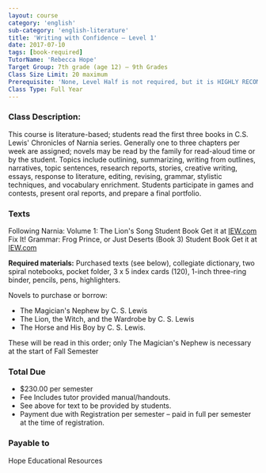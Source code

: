 ```yaml
---
layout: course
category: 'english'
sub-category: 'english-literature'
title: 'Writing with Confidence – Level 1'
date: 2017-07-10
tags: [book-required]
TutorName: 'Rebecca Hope'
Target Group: 7th grade (age 12) – 9th Grades
Class Size Limit: 20 maximum
Prerequisite: 'None, Level Half is not required, but it is HIGHLY RECOMMENDED before Level 1'
Class Type: Full Year
---
```


### Class Description:
This course is literature-based; students read the first three books in C.S. Lewis' Chronicles of Narnia series. Generally one to three chapters per week are assigned; novels may be read by the family for read-aloud time or by the student. Topics include outlining, summarizing, writing from outlines, narratives, topic sentences, research reports, stories, creative writing, essays, response to literature, editing, revising, grammar, stylistic techniques, and vocabulary enrichment. Students participate in games and contests, present oral reports, and prepare a final portfolio.
### Texts
Following Narnia: Volume 1: The Lion's Song Student BookGet it at [IEW.com](http://iewcom)Fix It! Grammar: Frog Prince, or Just Deserts (Book 3) Student BookGet it at [IEW.com](http://iewcom)**Required materials:** Purchased texts (see below), collegiate dictionary, two spiral notebooks, pocket folder, 3 x 5 index cards (120), 1-inch three-ring binder, pencils, pens, highlighters.Novels to purchase or borrow:* The Magician's Nephew by C. S. Lewis* The Lion, the Witch, and the Wardrobe by C. S. Lewis* The Horse and His Boy by C. S. Lewis.These will be read in this order; only The Magician's Nephew is necessary at the start of Fall Semester

### Total Due
* $230.00 per semester
* Fee Includes tutor provided manual/handouts.
* See above for text to be provided by students.
* Payment due with Registration per semester – paid in full per semester at the time of registration.

### Payable to
Hope Educational Resources